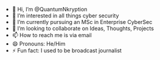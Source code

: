 - 👋 Hi, I’m @QuantumNkryption
- 👀 I’m interested in all things cyber security
- 🌱 I’m currently pursuing an MSc in Enterprise CyberSec
- 💞️ I’m looking to collaborate on Ideas, Thoughts, Projects 
- 📫 How to reach me is via email
- 😄 Pronouns: He/Him
- ⚡ Fun fact: I used to be broadcast journalist

<!---
QuantumNkryption/QuantumNkryption is a ✨ special ✨ repository because its `README.md` (this file) appears on your GitHub profile.
You can click the Preview link to take a look at your changes.
--->
